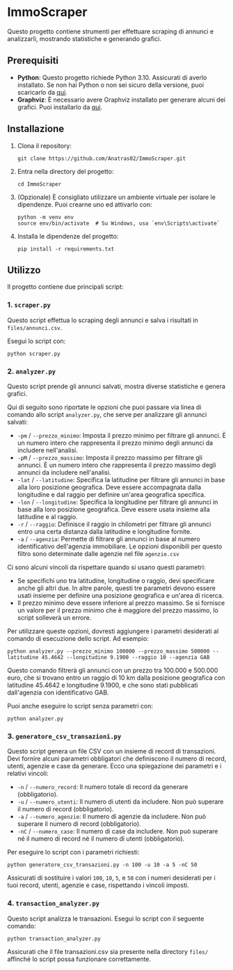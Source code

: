 # ImmoScraper

Questo progetto contiene strumenti per effettuare scraping di annunci e analizzarli, mostrando statistiche e generando grafici.

## Prerequisiti

- **Python**: Questo progetto richiede Python 3.10. Assicurati di averlo installato. Se non hai Python o non sei sicuro della versione, puoi scaricarlo da [qui](https://www.python.org/downloads/).
- **Graphviz**: È necessario avere Graphviz installato per generare alcuni dei grafici. Puoi installarlo da [qui](https://www.graphviz.org/download/).

## Installazione

1. Clona il repository:
   ```
   git clone https://github.com/Anatras02/ImmoScraper.git
   ```

2. Entra nella directory del progetto:
   ```
   cd ImmoScraper
   ```

3. (Opzionale) È consigliato utilizzare un ambiente virtuale per isolare le dipendenze. Puoi crearne uno ed attivarlo con:
   ```
   python -m venv env
   source env/bin/activate  # Su Windows, usa `env\Scripts\activate`
   ```

4. Installa le dipendenze del progetto:
   ```
   pip install -r requirements.txt
   ```

## Utilizzo

Il progetto contiene due principali script:

### 1. `scraper.py`

Questo script effettua lo scraping degli annunci e salva i risultati in `files/annunci.csv`.

Esegui lo script con:
```
python scraper.py
```

### 2. `analyzer.py`

Questo script prende gli annunci salvati, mostra diverse statistiche e genera grafici.

Qui di seguito sono riportate le opzioni che puoi passare via linea di comando allo script `analyzer.py`, che serve per
analizzare gli annunci salvati:

- `-pm` / `--prezzo_minimo`: Imposta il prezzo minimo per filtrare gli annunci. È un numero intero che rappresenta il
  prezzo minimo degli annunci da includere nell'analisi.
- `-pM` / `--prezzo_massimo`: Imposta il prezzo massimo per filtrare gli annunci. È un numero intero che rappresenta il
  prezzo massimo degli annunci da includere nell'analisi.
- `-lat` / `--latitudine`: Specifica la latitudine per filtrare gli annunci in base alla loro posizione geografica.
  Deve essere accompagnata dalla longitudine e dal raggio per definire un'area geografica specifica.
- `-lon` / `--longitudine`: Specifica la longitudine per filtrare gli annunci in base alla loro posizione geografica.
  Deve essere usata insieme alla latitudine e al raggio.
- `-r` / `--raggio`: Definisce il raggio in chilometri per filtrare gli annunci entro una certa distanza dalla
  latitudine e longitudine fornite.
- `-a` / `--agenzia`: Permette di filtrare gli annunci in base al numero identificativo dell'agenzia immobiliare. Le
  opzioni disponibili per questo filtro sono determinate dalle agenzie nel file `agenzie.csv`

Ci sono alcuni vincoli da rispettare quando si usano questi parametri:

- Se specifichi uno tra latitudine, longitudine o raggio, devi specificare anche gli altri due. In altre parole, questi
  tre parametri devono essere usati insieme per definire una posizione geografica e un'area di ricerca.
- Il prezzo minimo deve essere inferiore al prezzo massimo. Se si fornisce un valore per il prezzo minimo che è maggiore
  del prezzo massimo, lo script solleverà un errore.

Per utilizzare queste opzioni, dovresti aggiungere i parametri desiderati al comando di esecuzione dello script. Ad
esempio:

```
python analyzer.py --prezzo_minimo 100000 --prezzo_massimo 500000 --latitudine 45.4642 --longitudine 9.1900 --raggio 10 --agenzia GAB
```

Questo comando filtrerà gli annunci con un prezzo tra 100.000 e 500.000 euro, che si trovano entro un raggio di 10 km
dalla posizione geografica con latitudine 45.4642 e longitudine 9.1900, e che sono stati pubblicati dall'agenzia con
identificativo GAB.

Puoi anche eseguire lo script senza parametri con:
```
python analyzer.py
```

### 3. `generatore_csv_transazioni.py`

Questo script genera un file CSV con un insieme di record di transazioni. Devi fornire alcuni parametri obbligatori che definiscono il numero di record, utenti, agenzie e case da generare. Ecco una spiegazione dei parametri e i relativi vincoli:

- `-n` / `--numero_record`: Il numero totale di record da generare (obbligatorio).
- `-u` / `--numero_utenti`: Il numero di utenti da includere. Non può superare il numero di record (obbligatorio).
- `-a` / `--numero_agenzie`: Il numero di agenzie da includere. Non può superare il numero di record (obbligatorio).
- `-nC` / `--numero_case`: Il numero di case da includere. Non può superare né il numero di record né il numero di utenti (obbligatorio).

Per eseguire lo script con i parametri richiesti:

```
python generatore_csv_transazioni.py -n 100 -u 10 -a 5 -nC 50
```

Assicurati di sostituire i valori `100`, `10`, `5`, e `50` con i numeri desiderati per i tuoi record, utenti, agenzie e case, rispettando i vincoli imposti.


### 4. `transaction_analyzer.py`

Questo script analizza le transazioni. Esegui lo script con il seguente comando:

```
python transaction_analyzer.py
```

Assicurati che il file transazioni.csv sia presente nella directory `files/` affinché lo script possa funzionare correttamente.
